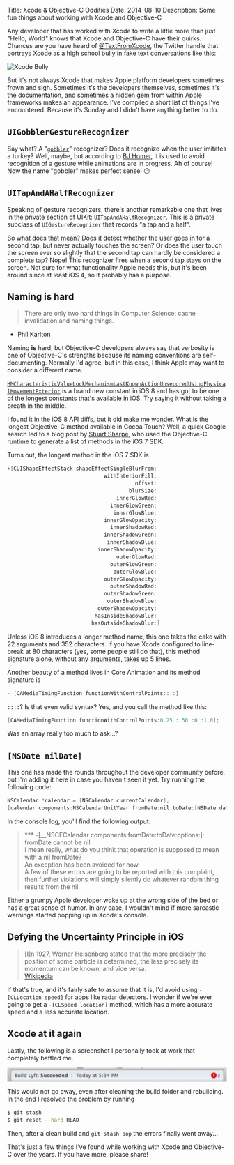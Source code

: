 Title: Xcode & Objective-C Oddities
Date: 2014-08-10
Description: Some fun things about working with Xcode and Objective-C


Any developer that has worked with Xcode to write a little more than just "Hello, World" knows that Xcode and Objective-C have their quirks. Chances are you have heard of [@TextFromXcode](https://twitter.com/TextFromXcode), the Twitter handle that portrays Xcode as a high school bully in fake text conversations like this:

![Xcode Bully](https://cl.ly/image/0I2P191S0Q2k/20140227.PNG)

But it's not always Xcode that makes Apple platform developers sometimes frown and sigh. Sometimes it's the developers themselves, sometimes it's the documentation, and sometimes a hidden gem from within Apple frameworks makes an appearance. I've compiled a short list of things I've encountered. Because it's Sunday and I didn't have anything better to do.

## `UIGobblerGestureRecognizer`
Say what? A "[`gobbler`](https://github.com/nst/iOS-Runtime-Headers/blob/master/Frameworks/UIKit.framework/UIGobblerGestureRecognizer.h)" recognizer? Does it recognize when the user imitates a turkey? Well, maybe, but according to [BJ Homer](https://twitter.com/ortwingentz/status/225508227234791424), it is used to avoid recognition of a gesture while animations are in progress. Ah of course! Now the name "gobbler" makes perfect sense! 😶

## `UITapAndAHalfRecognizer`
Speaking of gesture recognizers, there's another remarkable one that lives in the private section of UIKit: `UITapAndAHalfRecognizer`. This is a private subclass of `UIGestureRecognizer` that records "a tap and a half".

So what does that mean? Does it detect whether the user goes in for a second tap, but never actually touches the screen? Or does the user touch the screen ever so slightly that the second tap can hardly be considered a complete tap? Nope! This recognizer fires when a second tap stays on the screen. Not sure for what functionality Apple needs this, but it's been around since at least iOS 4, so it probably has a purpose.

## Naming is hard
> There are only two hard things in Computer Science: cache invalidation and naming things.  
- Phil Karlton

Naming **is** hard, but Objective-C developers always say that verbosity is one of Objective-C's strengths because its naming conventions are self-documenting. Normally I'd agree, but in this case, I think Apple may want to consider a different name.

[`HMCharacteristicValueLockMechanismLastKnownActionUnsecuredUsingPhysicalMovementExterior`](https://developer.apple.com/library/prerelease/ios/releasenotes/General/iOS80APIDiffs/frameworks/HomeKit.html) is a brand new constant in iOS 8 and has got to be one of the longest constants that's available in iOS. Try saying it without taking a breath in the middle. 

I found it in the iOS 8 API diffs, but it did make me wonder. What is the longest Objective-C method available in Cocoa Touch? Well, a quick Google search led to a blog post by [Stuart Sharpe](https://initwithstyle.net/2013/10/in-search-of-the-longest-method), who used the Objective-C runtime to generate a list of methods in the iOS 7 SDK.

Turns out, the longest method in the iOS 7 SDK is

``` objective-c
+[CUIShapeEffectStack shapeEffectSingleBlurFrom:
                               withInteriorFill:
                                         offset:
                                       blurSize:
                                   innerGlowRed:
                                 innerGlowGreen:
                                  innerGlowBlue:
                               innerGlowOpacity:
                                 innerShadowRed:
                               innerShadowGreen:
                                innerShadowBlue:
                             innerShadowOpacity:
                                   outerGlowRed:
                                 outerGlowGreen:
                                  outerGlowBlue:
                               outerGlowOpacity:
                                 outerShadowRed:
                               outerShadowGreen:
                                outerShadowBlue:
                             outerShadowOpacity:
                            hasInsideShadowBlur:
                           hasOutsideShadowBlur:]
```

Unless iOS 8 introduces a longer method name, this one takes the cake with 22 arguments and 352 characters. If you have Xcode configured to line-break at 80 characters (yes, some people still do that), this method signature alone, without any arguments, takes up 5 lines.

Another beauty of a method lives in Core Animation and its method signature is 

``` objective-c
- [CAMediaTimingFunction functionWithControlPoints::::]
```

`::::`? Is that even valid syntax? Yes, and you call the method like this:

``` objective-c
[CAMediaTimingFunction functionWithControlPoints:0.25 :.50 :0 :1.0];
```

Was an array really too much to ask...?

## `[NSDate nilDate]`
This one has made the rounds throughout the developer community before, but I'm adding it here in case you haven't seen it yet. Try running the following code:

``` objective-c
NSCalendar *calendar = [NSCalendar currentCalendar];
[calendar components:NSCalendarUnitYear fromDate:nil toDate:[NSDate date] options:0];
```

In the console log, you'll find the following output:

> *** -[__NSCFCalendar components:fromDate:toDate:options:]: fromDate cannot be nil  
I mean really, what do you think that operation is supposed to mean with a nil fromDate?  
An exception has been avoided for now.  
A few of these errors are going to be reported with this complaint, then further violations will simply silently do whatever random thing results from the nil.

Either a grumpy Apple developer woke up at the wrong side of the bed or has a great sense of humor. In any case, I wouldn't mind if more sarcastic warnings started popping up in Xcode's console.

## Defying the Uncertainty Principle in iOS
> [I]n 1927, Werner Heisenberg stated that the more precisely the position of some particle is determined, the less precisely its momentum can be known, and vice versa.  
> [Wikipedia](https://en.wikipedia.org/wiki/Uncertainty_principle)

If that's true, and it's fairly safe to assume that it is, I'd avoid using `-[CLLocation speed]` for apps like radar detectors. I wonder if we're ever going to get a `-[CLSpeed location]` method, which has a more accurate speed and a less accurate location.

## Xcode at it again
Lastly, the following is a screenshot I personally took at work that completely baffled me.

<img src="/images/XcodeScreenshot.png" style="width: 700px; margin: 0 auto; display: block;">

This would not go away, even after cleaning the build folder and rebuilding. In the end I resolved the problem by running

```bash
$ git stash
$ git reset --hard HEAD
```

Then, after a clean build and `git stash pop` the errors finally went away...

That's just a few things I've found while working with Xcode and Objective-C over the years. If you have more, please share!
